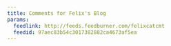 ```yaml
---
title: Comments for Felix's Blog
params:
  feedlink: http://feeds.feedburner.com/felixcatcmt
  feedid: 97aec83b54c3017382882ca4673af5ea
---
```

